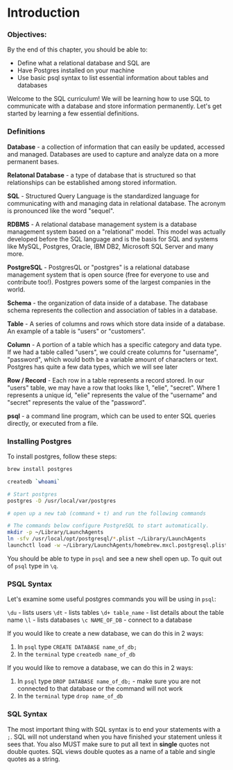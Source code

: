 # Introduction

### Objectives:

By the end of this chapter, you should be able to:

- Define what a relational database and SQL are
- Have Postgres installed on your machine
- Use basic psql syntax to list essential information about tables and databases

Welcome to the SQL curriculum! We will be learning how to use SQL to communicate with a database and store information permanently.  Let's get started by learning a few essential definitions.

### Definitions

**Database** - a collection of information that can easily be updated, accessed and managed. Databases are used to capture and analyze data on a more permanent bases.

**Relatonal Database** - a type of database that is structured so that relationships can be established among stored information. 

**SQL** - Structured Query Language is the standardized language for communicating with and managing data in relational database. The acronym is pronounced like the word "sequel".

**RDBMS** - A relational database management system is a database management system based on a "relational" model. This model was actually developed before the SQL language and is the basis for SQL and systems like MySQL, Postgres, Oracle, IBM DB2, Microsoft SQL Server and many more.

**PostgreSQL** - PostgresQL or "postgres" is a relational database management system that is open source (free for everyone to use and contribute too!). Postgres powers some of the largest companies in the world.

**Schema** - the organization of data inside of a database. The database schema represents the collection and association of tables in a database.

**Table** - A series of columns and rows which store data inside of a database. An example of a table is "users" or "customers".

**Column** - A portion of a table which has a specific category and data type. If we had a table called "users", we could create columns for "username", "password", which would both be a variable amount of characters or text. Postgres has quite a few data types, which we will see later

**Row / Record** - Each row in a table represents a record stored. In our "users" table, we may have a row that looks like 1, "elie", "secret". Where 1 represents a unique id, "elie" represents the value of the "username" and "secret" represents the value of the "password".

**psql** - a command line program, which can be used to enter SQL queries directly, or executed from a file.

### Installing Postgres

To install postgres, follow these steps:

```sh
brew install postgres 

createdb `whoami`

# Start postgres
postgres -D /usr/local/var/postgres

# open up a new tab (command + t) and run the following commands

# The commands below configure PostgreSQL to start automatically.
mkdir -p ~/Library/LaunchAgents
ln -sfv /usr/local/opt/postgresql/*.plist ~/Library/LaunchAgents
launchctl load -w ~/Library/LaunchAgents/homebrew.mxcl.postgresql.plist
```

You should be able to type in `psql` and see a new shell open up. To quit out of `psql` type in `\q`.

### PSQL Syntax

Let's examine some useful postgres commands you will be using in `psql`:

`\du` - lists users
`\dt` - lists tables
`\d+ table_name` - list details about the table name
`\l` - lists databases
`\c NAME_OF_DB` - connect to a database

If you would like to create a new database, we can do this in 2 ways:

1. In `psql` type `CREATE DATABASE name_of_db;`
2. In the `terminal` type `createdb name_of_db`

If you would like to remove a database, we can do this in 2 ways:

1. In `psql` type `DROP DATABASE name_of_db;` - make sure you are not connected to that database or the command will not work
2. In the `terminal` type `drop name_of_db`

### SQL Syntax

The most important thing with SQL syntax is to end your statements with a `;`. SQL will not understand when you have finished your statement unless it sees that. You also MUST make sure to put all text in **single** quotes not double quotes. SQL views double quotes as a name of a table and single quotes as a string.







